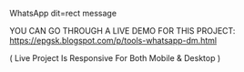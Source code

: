 WhatsApp dit=rect message

YOU CAN GO THROUGH A LIVE DEMO FOR THIS PROJECT: https://epgsk.blogspot.com/p/tools-whatsapp-dm.html

( Live Project Is Responsive For Both Mobile & Desktop )

